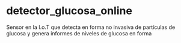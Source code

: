 # detector_glucosa_online
Sensor en la I.o.T que detecta en forma no invasiva de partículas de glucosa y genera informes de niveles de glucosa en forma 
